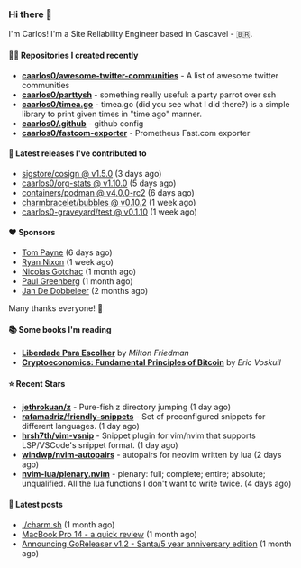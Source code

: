 ### Hi there 👋

I'm Carlos! I'm a Site Reliability Engineer based in Cascavel - 🇧🇷.

#### 👨‍💻 Repositories I created recently
- **[caarlos0/awesome-twitter-communities](https://github.com/caarlos0/awesome-twitter-communities)** - A list of awesome twitter communities
- **[caarlos0/parttysh](https://github.com/caarlos0/parttysh)** - something really useful: a party parrot over ssh
- **[caarlos0/timea.go](https://github.com/caarlos0/timea.go)** - timea.go (did you see what I did there?) is a simple library to print given times in &#34;time ago&#34; manner.
- **[caarlos0/.github](https://github.com/caarlos0/.github)** - github config
- **[caarlos0/fastcom-exporter](https://github.com/caarlos0/fastcom-exporter)** - Prometheus Fast.com exporter

#### 🚀 Latest releases I've contributed to


- [sigstore/cosign @ v1.5.0](https://github.com/sigstore/cosign/releases/tag/v1.5.0) (3 days ago)
- [caarlos0/org-stats @ v1.10.0](https://github.com/caarlos0/org-stats/releases/tag/v1.10.0) (5 days ago)
- [containers/podman @ v4.0.0-rc2](https://github.com/containers/podman/releases/tag/v4.0.0-rc2) (6 days ago)
- [charmbracelet/bubbles @ v0.10.2](https://github.com/charmbracelet/bubbles/releases/tag/v0.10.2) (1 week ago)
- [caarlos0-graveyard/test @ v0.1.10](https://github.com/caarlos0-graveyard/test/releases/tag/v0.1.10) (1 week ago)

#### ❤️ Sponsors
- [Tom Payne](https://github.com/twpayne) (6 days ago)
- [Ryan Nixon](https://github.com/taiidani) (1 week ago)
- [Nicolas Gotchac](https://github.com/ngotchac) (1 month ago)
- [Paul Greenberg](https://github.com/greenpau) (1 month ago)
- [Jan De Dobbeleer](https://github.com/JanDeDobbeleer) (2 months ago)

Many thanks everyone! 🙏

#### 📚 Some books I'm reading
- **[Liberdade Para Escolher](https://www.goodreads.com/book/show/17238591-liberdade-para-escolher)** by _Milton Friedman_
- **[Cryptoeconomics: Fundamental Principles of Bitcoin](https://www.goodreads.com/book/show/56919322-cryptoeconomics)** by _Eric Voskuil_

#### ⭐ Recent Stars


- **[jethrokuan/z](https://github.com/jethrokuan/z)** - Pure-fish z directory jumping (1 day ago)
- **[rafamadriz/friendly-snippets](https://github.com/rafamadriz/friendly-snippets)** - Set of preconfigured snippets for different languages.  (1 day ago)
- **[hrsh7th/vim-vsnip](https://github.com/hrsh7th/vim-vsnip)** - Snippet plugin for vim/nvim that supports LSP/VSCode&#39;s snippet format. (1 day ago)
- **[windwp/nvim-autopairs](https://github.com/windwp/nvim-autopairs)** - autopairs for neovim written by lua (2 days ago)
- **[nvim-lua/plenary.nvim](https://github.com/nvim-lua/plenary.nvim)** - plenary: full; complete; entire; absolute; unqualified. All the lua functions I don&#39;t want to write twice. (4 days ago)

#### 📄 Latest posts
- [./charm.sh](https://carlosbecker.com/posts/charm/) (1 month ago)
- [MacBook Pro 14 - a quick review](https://carlosbecker.com/posts/macbook-pro-14/) (1 month ago)
- [Announcing GoReleaser v1.2 - Santa/5 year anniversary edition](https://carlosbecker.com/posts/goreleaser-v1.2/) (1 month ago)
